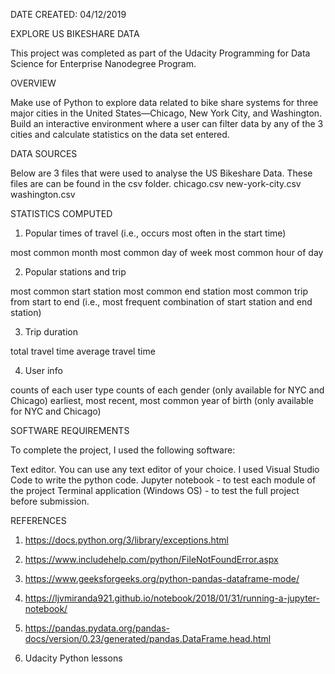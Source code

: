 ﻿DATE CREATED: 04/12/2019

EXPLORE US BIKESHARE DATA

This project was completed as part of the Udacity Programming for Data Science for Enterprise Nanodegree Program.

OVERVIEW

Make use of Python to explore data related to bike share systems for three major cities in the United States—Chicago, New York City, and Washington. Build an interactive environment where a user can filter data by any of the 3 cities and calculate statistics on the data set entered. 

DATA SOURCES

Below are 3 files that were used to analyse the US Bikeshare Data. These files are can be found in the csv folder.
chicago.csv
new-york-city.csv
washington.csv

STATISTICS COMPUTED

1. Popular times of travel (i.e., occurs most often in the start time)

most common month
most common day of week
most common hour of day

2. Popular stations and trip

most common start station
most common end station
most common trip from start to end (i.e., most frequent combination of start station and end station)

3. Trip duration

total travel time
average travel time

4. User info

counts of each user type
counts of each gender (only available for NYC and Chicago)
earliest, most recent, most common year of birth (only available for NYC and Chicago)


SOFTWARE REQUIREMENTS

To complete the project, I used the following software:

Text editor. You can use any text editor of your choice. I used Visual Studio Code to write the python code. 
Jupyter notebook - to test each module of the project
Terminal application (Windows OS) - to test the full project before submission.


REFERENCES

1. https://docs.python.org/3/library/exceptions.html

2. https://www.includehelp.com/python/FileNotFoundError.aspx

3. https://www.geeksforgeeks.org/python-pandas-dataframe-mode/

4. https://ljvmiranda921.github.io/notebook/2018/01/31/running-a-jupyter-notebook/

5. https://pandas.pydata.org/pandas-docs/version/0.23/generated/pandas.DataFrame.head.html

6. Udacity Python lessons

